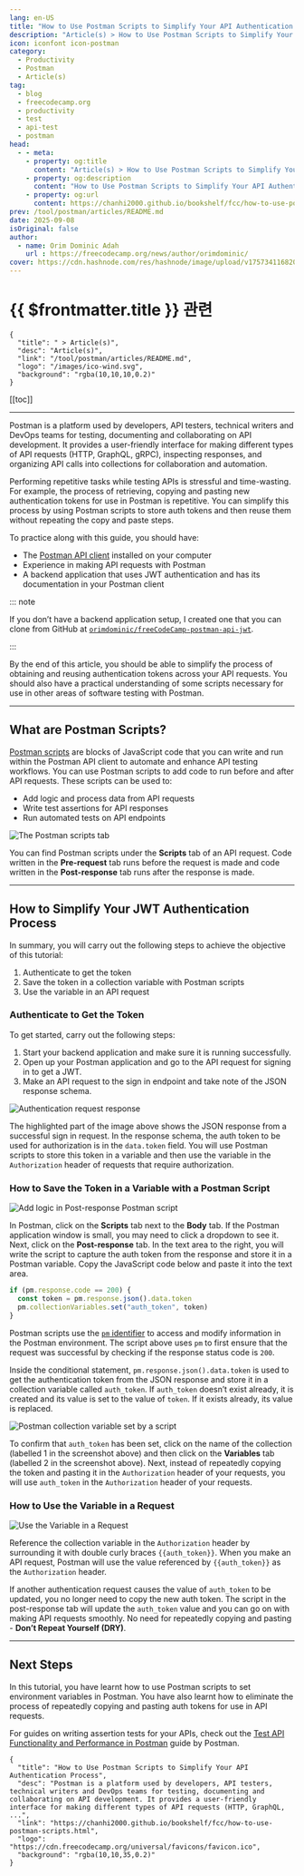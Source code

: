 ```yaml
---
lang: en-US
title: "How to Use Postman Scripts to Simplify Your API Authentication Process"
description: "Article(s) > How to Use Postman Scripts to Simplify Your API Authentication Process"
icon: iconfont icon-postman
category:
  - Productivity
  - Postman
  - Article(s)
tag:
  - blog
  - freecodecamp.org
  - productivity
  - test
  - api-test
  - postman
head:
  - - meta:
    - property: og:title
      content: "Article(s) > How to Use Postman Scripts to Simplify Your API Authentication Process"
    - property: og:description
      content: "How to Use Postman Scripts to Simplify Your API Authentication Process"
    - property: og:url
      content: https://chanhi2000.github.io/bookshelf/fcc/how-to-use-postman-scripts.html
prev: /tool/postman/articles/README.md
date: 2025-09-08
isOriginal: false
author:
  - name: Orim Dominic Adah
    url : https://freecodecamp.org/news/author/orimdominic/
cover: https://cdn.hashnode.com/res/hashnode/image/upload/v1757341168209/dc77dc00-a0a6-40f7-b766-ce07d0d8a637.png
---
```


# {{ $frontmatter.title }} 관련

```component VPCard
{
  "title": " > Article(s)",
  "desc": "Article(s)",
  "link": "/tool/postman/articles/README.md",
  "logo": "/images/ico-wind.svg",
  "background": "rgba(10,10,10,0.2)"
}
```

[[toc]]

---

<SiteInfo
  name="How to Use Postman Scripts to Simplify Your API Authentication Process"
  desc="Postman is a platform used by developers, API testers, technical writers and DevOps teams for testing, documenting and collaborating on API development. It provides a user-friendly interface for making different types of API requests (HTTP, GraphQL, ..."
  url="https://freecodecamp.org/news/how-to-use-postman-scripts"
  logo="https://cdn.freecodecamp.org/universal/favicons/favicon.ico"
  preview="https://cdn.hashnode.com/res/hashnode/image/upload/v1757341168209/dc77dc00-a0a6-40f7-b766-ce07d0d8a637.png"/>

Postman is a platform used by developers, API testers, technical writers and DevOps teams for testing, documenting and collaborating on API development. It provides a user-friendly interface for making different types of API requests (HTTP, GraphQL, gRPC), inspecting responses, and organizing API calls into collections for collaboration and automation.

Performing repetitive tasks while testing APIs is stressful and time-wasting. For example, the process of retrieving, copying and pasting new authentication tokens for use in Postman is repetitive. You can simplify this process by using Postman scripts to store auth tokens and then reuse them without repeating the copy and paste steps.

To practice along with this guide, you should have:

- The [<VPIcon icon="iconfont icon-postman"/>Postman API client](https://postman.com/downloads/) installed on your computer
- Experience in making API requests with Postman
- A backend application that uses JWT authentication and has its documentation in your Postman client

::: note

If you don’t have a backend application setup, I created one that you can clone from GitHub at [<VPIcon icon="iconfont icon-github"/>`orimdominic/freeCodeCamp-postman-api-jwt`](https://github.com/orimdominic/freeCodeCamp-postman-api-jwt).

<SiteInfo
  name="orimdominic/freeCodeCamp-postman-api-jwt"
  desc="This is the codebase that accompanies the freeCodeCamp article on Simplifying your JWT Authentication Process with Postman Scripts."
  url="https://github.com/orimdominic/freeCodeCamp-postman-api-jwt/"
  logo="https://github.githubassets.com/favicons/favicon-dark.svg"
  preview="https://opengraph.githubassets.com/d3773060976acedc37219091d77dc3e67aceb71f5e9e34503c3e9d5d42b06814/orimdominic/freeCodeCamp-postman-api-jwt"/>


:::

By the end of this article, you should be able to simplify the process of obtaining and reusing authentication tokens across your API requests. You should also have a practical understanding of some scripts necessary for use in other areas of software testing with Postman.

---

## What are Postman Scripts?

[<VPIcon icon="iconfont icon-postman"/>Postman scripts](https://learning.postman.com/docs/tests-and-scripts/tests-and-scripts/) are blocks of JavaScript code that you can write and run within the Postman API client to automate and enhance API testing workflows. You can use Postman scripts to add code to run before and after API requests. These scripts can be used to:

- Add logic and process data from API requests
- Write test assertions for API responses
- Run automated tests on API endpoints

![The Postman scripts tab](https://cdn.hashnode.com/res/hashnode/image/upload/v1756577771526/161bd327-fbf7-48cb-acab-317ab1cad4c5.jpeg)

You can find Postman scripts under the **Scripts** tab of an API request. Code written in the **Pre-request** tab runs before the request is made and code written in the **Post-response** tab runs after the response is made.

---

## How to Simplify Your JWT Authentication Process

In summary, you will carry out the following steps to achieve the objective of this tutorial:

1. Authenticate to get the token
2. Save the token in a collection variable with Postman scripts
3. Use the variable in an API request

### Authenticate to Get the Token

To get started, carry out the following steps:

1. Start your backend application and make sure it is running successfully.
2. Open up your Postman application and go to the API request for signing in to get a JWT.
3. Make an API request to the sign in endpoint and take note of the JSON response schema.

![Authentication request response](https://cdn.hashnode.com/res/hashnode/image/upload/v1756573137191/b5aad14c-5094-4a84-8876-1bbbb869064c.jpeg)

The highlighted part of the image above shows the JSON response from a successful sign in request. In the response schema, the auth token to be used for authorization is in the `data.token` field. You will use Postman scripts to store this token in a variable and then use the variable in the `Authorization` header of requests that require authorization.

### How to Save the Token in a Variable with a Postman Script

![Add logic in Post-response Postman script](https://cdn.hashnode.com/res/hashnode/image/upload/v1756575948975/2b43493d-2803-45cd-aefe-0ca5694f75e8.jpeg)

In Postman, click on the **Scripts** tab next to the **Body** tab. If the Postman application window is small, you may need to click a dropdown to see it. Next, click on the **Post-response** tab. In the text area to the right, you will write the script to capture the auth token from the response and store it in a Postman variable. Copy the JavaScript code below and paste it into the text area.

```js
if (pm.response.code == 200) {
  const token = pm.response.json().data.token
  pm.collectionVariables.set("auth_token", token)
}
```

Postman scripts use the [<VPIcon icon="iconfont icon-postman"/>`pm` identifier](https://learning.postman.com/docs/tests-and-scripts/write-scripts/postman-sandbox-api-reference/) to access and modify information in the Postman environment. The script above uses `pm` to first ensure that the request was successful by checking if the response status code is `200`.

Inside the conditional statement, `pm.response.json().data.token` is used to get the authentication token from the JSON response and store it in a collection variable called `auth_token`. If `auth_token` doesn’t exist already, it is created and its value is set to the value of `token`. If it exists already, its value is replaced.

![Postman collection variable set by a script](https://cdn.hashnode.com/res/hashnode/image/upload/v1756581970294/bed1fe89-9c00-4b94-9f71-173ea3bf1cd1.png)

To confirm that `auth_token` has been set, click on the name of the collection (labelled 1 in the screenshot above) and then click on the **Variables** tab (labelled 2 in the screenshot above). Next, instead of repeatedly copying the token and pasting it in the `Authorization` header of your requests, you will use `auth_token` in the `Authorization` header of your requests.

### How to Use the Variable in a Request

![Use the Variable in a Request](https://cdn.hashnode.com/res/hashnode/image/upload/v1756583915681/d3bf0f56-c406-4d3e-b7f1-df4cbc2a3cfc.png)

Reference the collection variable in the `Authorization` header by surrounding it with double curly braces `{{auth_token}}`. When you make an API request, Postman will use the value referenced by `{{auth_token}}` as the `Authorization` header.

If another authentication request causes the value of `auth_token` to be updated, you no longer need to copy the new auth token. The script in the post-response tab will update the `auth_token` value and you can go on with making API requests smoothly. No need for repeatedly copying and pasting - **Don’t Repeat Yourself (DRY)**.

---

## Next Steps

In this tutorial, you have learnt how to use Postman scripts to set environment variables in Postman. You have also learnt how to eliminate the process of repeatedly copying and pasting auth tokens for use in API requests.

For guides on writing assertion tests for your APIs, check out the [<VPIcon icon="iconfont icon-postman"/>Test API Functionality and Performance in Postman](https://learning.postman.com/docs/tests-and-scripts/test-apis/test-apis/) guide by Postman.

<!-- TODO: add ARTICLE CARD -->
```component VPCard
{
  "title": "How to Use Postman Scripts to Simplify Your API Authentication Process",
  "desc": "Postman is a platform used by developers, API testers, technical writers and DevOps teams for testing, documenting and collaborating on API development. It provides a user-friendly interface for making different types of API requests (HTTP, GraphQL, ...",
  "link": "https://chanhi2000.github.io/bookshelf/fcc/how-to-use-postman-scripts.html",
  "logo": "https://cdn.freecodecamp.org/universal/favicons/favicon.ico",
  "background": "rgba(10,10,35,0.2)"
}
```
